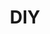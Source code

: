 ---
blog: https://blog.diy.org/
facebook: https://facebook.com/diy
instagram: https://instagram.com/diyorg
logohandle: diy
sort: diy
title: DIY
twitter: https://x.com/diy
website: https://diy.org/
youtube: https://youtube.com/diytv
---